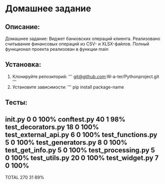 # Домашнее задание 

## Описание:

Домашнее задание: Виджет банковских операций клиента.
Реализовано считывание финансовых операций из CSV- и XLSX-файлов.
Полный функционал проекта реализован в функции main
## Установка:

1. Клонируйте репозиторий:
'''
git@github.com:W-a-ter/Pythonproject.git
'''
2. Установите зависимости:
'''
pip install package-name

## Тесты:
__init__.py                                                              0      0   100%
conftest.py                                                             40      1    98%
test_decorators.py                                                      18      0   100%
test_external_api.py                                                     6      0   100%
test_functions.py                                                        5      0   100%
test_generators.py                                                       8      0   100%
test_get_info.py                                                         5      0   100%
test_processing.py                                                       5      0   100%
test_utils.py                                                           20      0   100%
test_widget.py                                                           7      0   100%
----------------------------------------------------------------------------------------
TOTAL                                                                  270     31    89%

